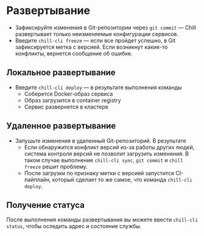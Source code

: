 # Развертывание

* Зафиксируйте изменения в Git-репозитории через `git commit` — Chill развертывает только неизменяемые конфигурации сервисов.
* Введите `chill-cli freeze` — если все пройдет успешно, в Git зафиксируется метка с версией. Если возникнут какие-то конфликты, вернется сообщение об ошибке.

## Локальное развертывание

* Введите `chill-cli deploy` — в результате выполнения команды
    * Соберется Docker-образ сервиса
    * Образ загрузится в container registry
    * Сервис развернется в кластере

## Удаленное развертывание

* Запушьте изменения в удаленный Git-репозиторий. В результате 
    * Если обнаружится конфликт версий из-за работы других людей, система контроля версий не позволит загрузить изменения. В таком случае выполнение `chill-cli sync`, `git commit` и `chill freeze` решит проблему.
    * После загрузки по признаку метки с версией запустится CI-пайплайн, который сделает то же самое, что команда `chill-cli deploy`.

## Получение статуса

После выполнения команды развертывания вы можете ввести `chill-cli status`, чтобы оследить адрес и состояние службы.